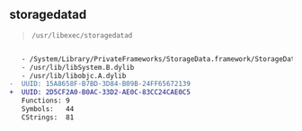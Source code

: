 ## storagedatad

> `/usr/libexec/storagedatad`

```diff

   - /System/Library/PrivateFrameworks/StorageData.framework/StorageData
   - /usr/lib/libSystem.B.dylib
   - /usr/lib/libobjc.A.dylib
-  UUID: 15A8658F-B7BD-3D84-B09B-24FF65672139
+  UUID: 2D5CF2A0-B0AC-33D2-AE0C-83CC24CAE0C5
   Functions: 9
   Symbols:   44
   CStrings:  81

```
